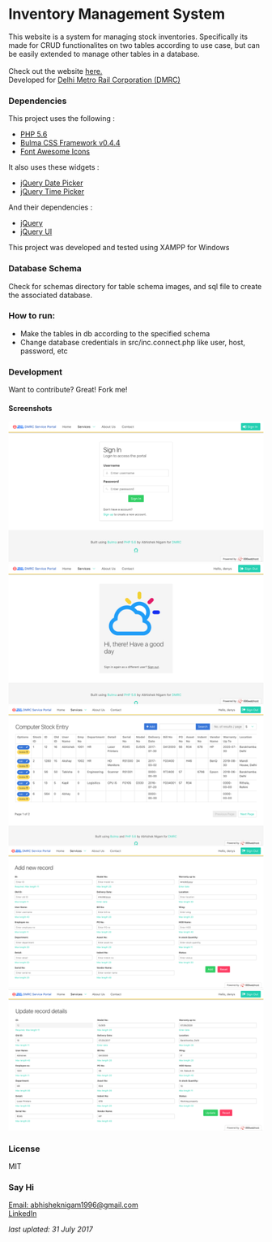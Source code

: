 # Inventory Management System
This website is a system for managing stock inventories. Specifically its made for CRUD functionalites on two tables according to use case, but can be easily extended to manage other tables in a database.
<br>
<br>
Check out the website [here.](http://dmrc-inventory.000webhostapp.com)
<br>
Developed for [Delhi Metro Rail Corporation (DMRC)](http://www.delhimetrorail.com)


### Dependencies
This project uses the following :

- [PHP 5.6](http://php.net/)<br>
- [Bulma CSS Framework v0.4.4](http://bulma.io/)<br>
- [Font Awesome Icons](http://fontawesome.io/)<br>

It also uses these widgets :<br>

- [jQuery Date Picker](http://jqueryui.com/datepicker/)<br>
- [jQuery Time Picker](http://trentrichardson.com/examples/timepicker/)<br>

And their dependencies :<br>

- [jQuery](http://jquery.com/)<br>
- [jQuery UI](http://jqueryui.com/)<br>


This project was developed and tested using XAMPP for Windows

### Database Schema
Check for schemas directory for table schema images, and sql file to create the associated database.

### How to run:

- Make the tables in db according to the specified schema<br>
- Change database credentials in src/inc.connect.php like user, host, password, etc

### Development
Want to contribute? Great! Fork me!


#### Screenshots 
![login page](./screenshots/01.png)
![first page](./screenshots/02.png)
![list](./screenshots/03.png)
![add new](./screenshots/04.png)
![edit page](./screenshots/05.png)


### License
MIT

### Say Hi
[Email: abhisheknigam1996@gmail.com](mailto://abhisheknigam1996@gmail.com)<br>
[LinkedIn](https://www.linkedin.com/in/abhishek-nigam25)

*last uplated: 31 July 2017*
